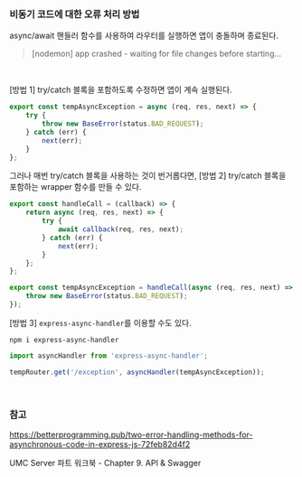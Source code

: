 ### 비동기 코드에 대한 오류 처리 방법 

async/await 핸들러 함수를 사용하여 라우터를 실행하면 앱이 충돌하며 종료된다. 
> [nodemon] app crashed - waiting for file changes before starting...

<br>

[방법 1] try/catch 블록을 포함하도록 수정하면 앱이 계속 실행된다. 

```javascript
export const tempAsyncException = async (req, res, next) => {
    try {
        throw new BaseError(status.BAD_REQUEST);
    } catch (err) {
        next(err);
    }
};
```

그러나 매번 try/catch 블록을 사용하는 것이 번거롭다면, [방법 2] try/catch 블록을 포함하는 wrapper 함수를 만들 수 있다.

```javascript
export const handleCall = (callback) => {
    return async (req, res, next) => {
        try {
            await callback(req, res, next);
        } catch (err) {
            next(err);
        }
    };
};
```

```javascript
export const tempAsyncException = handleCall(async (req, res, next) => {
    throw new BaseError(status.BAD_REQUEST);
});
```

[방법 3] `express-async-handler`를 이용할 수도 있다.

```
npm i express-async-handler
```

```javascript
import asyncHandler from 'express-async-handler';

tempRouter.get('/exception', asyncHandler(tempAsyncException));
``` 

<br>

### 참고

https://betterprogramming.pub/two-error-handling-methods-for-asynchronous-code-in-express-js-72feb82d4f2

UMC Server 파트 워크북 - Chapter 9. API & Swagger
